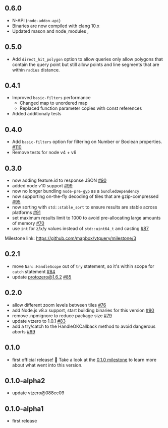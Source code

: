 ## 0.6.0

- N-API (`node-addon-api`)
- Binaries are now compiled with clang 10.x
- Updated mason and node_modules
,
## 0.5.0

* Add `direct_hit_polygon` option to allow queries only allow polygons that contain the query point but still allow points and line segments that are within `radius` distance.

## 0.4.1

* Improved `basic-filters` performance
    * Changed map to unordered map
    * Replaced function parameter copies with const references
* Added additionaly tests

## 0.4.0

* Add `basic-filters` option for filtering on Number or Boolean properties. [#110](https://github.com/mapbox/vtquery/pull/110)
* Remove tests for node v4 + v6

## 0.3.0

* now adding feature.id to response JSON [#90](https://github.com/mapbox/vtquery/pull/90)
* added node v10 support [#99](https://github.com/mapbox/vtquery/pull/99)
* now no longer bundling `node-pre-gyp` as a `bundledDependency`
* now supporting on-the-fly decoding of tiles that are gzip-compressed [#95](https://github.com/mapbox/vtquery/pull/95)
* now sorting with `std::stable_sort` to ensure results are stable across platforms [#91](https://github.com/mapbox/vtquery/pull/91)
* set maximum results limit to 1000 to avoid pre-allocating large amounts of memory [#70](https://github.com/mapbox/vtquery/issues/70)
* use `int` for z/x/y values instead of `std::uint64_t` and casting [#87](https://github.com/mapbox/vtquery/issues/87)

Milestone link: https://github.com/mapbox/vtquery/milestone/3

## 0.2.1

* move `Nan::HandleScope` out of `try` statement, so it's within scope for `catch` statement [#84](https://github.com/mapbox/vtquery/pull/84)
* update protozero@1.6.2 [#85](https://github.com/mapbox/vtquery/pull/85)

## 0.2.0

* allow different zoom levels between tiles [#76](https://github.com/mapbox/vtquery/pull/76)
* add Node.js v8.x support, start building binaries for this version [#80](https://github.com/mapbox/vtquery/pull/80)
* remove .npmignore to reduce package size [#79](https://github.com/mapbox/vtquery/pull/79)
* update vtzero to 1.0.1 [#83](https://github.com/mapbox/vtquery/pull/83)
* add a try/catch to the HandleOKCallback method to avoid dangerous aborts [#69](https://github.com/mapbox/vtquery/issues/69)

## 0.1.0

* first official release! :tada: Take a look at the [0.1.0 milestone](https://github.com/mapbox/vtquery/milestone/1) to learn more about what went into this version.

## 0.1.0-alpha2

* update vtzero@088ec09

## 0.1.0-alpha1

* first release
